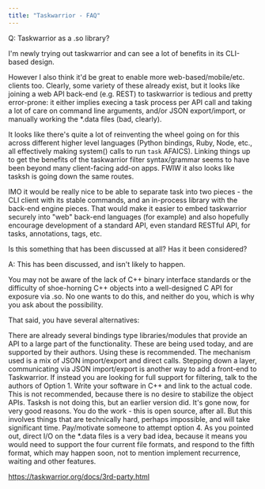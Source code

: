 ```yaml
---
title: "Taskwarrior - FAQ"
---
```


Q: Taskwarrior as a .so library?

I'm newly trying out taskwarrior and can see a lot of benefits in its CLI-based design.

However I also think it'd be great to enable more web-based/mobile/etc. clients too.
Clearly, some variety of these already exist, but it looks like joining a web API back-end (e.g. REST) to taskwarrior is tedious and pretty error-prone: it either implies execing a task process per API call and taking a lot of care on command line arguments, and/or JSON export/import, or manually working the *.data files (bad, clearly).

It looks like there's quite a lot of reinventing the wheel going on for this across different higher level languages (Python bindings, Ruby, Node, etc., all effectively making system() calls to run `task` AFAICS).
Linking things up to get the benefits of the taskwarrior filter syntax/grammar seems to have been beyond many client-facing add-on apps.
FWIW it also looks like tasksh is going down the same routes.

IMO it would be really nice to be able to separate task into two pieces - the CLI client with its stable commands, and an in-process library with the back-end engine pieces.
That would make it easier to embed taskwarrior securely into "web" back-end languages (for example) and also hopefully encourage development of a standard API, even standard RESTful API, for tasks, annotations, tags, etc.

Is this something that has been discussed at all? Has it been considered?

A: This has been discussed, and isn't likely to happen.

You may not be aware of the lack of C++ binary interface standards or the difficulty of shoe-horning C++ objects into a well-designed C API for exposure via .so.
No one wants to do this, and neither do you, which is why you ask about the possibility.

That said, you have several alternatives:

There are already several bindings type libraries/modules that provide an API to a large part of the functionality.
These are being used today, and are supported by their authors. Using these is recommended. The mechanism used is a mix of JSON import/export and direct calls.
Stepping down a layer, communicating via JSON import/export is another way to add a front-end to Taskwarrior. If instead you are looking for full support for filtering, talk to the authors of Option 1.
Write your software in C++ and link to the actual code.
This is not recommended, because there is no desire to stabilize the object APIs. Tasksh is not doing this, but an earlier version did.
It's gone now, for very good reasons.
You do the work - this is open source, after all. But this involves things that are technically hard, perhaps impossible, and will take significant time.
Pay/motivate someone to attempt option 4.
As you pointed out, direct I/O on the *.data files is a very bad idea, because it means you would need to support the four current file formats, and respond to the fifth format, which may happen soon, not to mention implement recurrence, waiting and other features.

https://taskwarrior.org/docs/3rd-party.html

